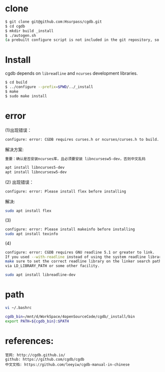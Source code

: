 # clone

```bash
$ git clone git@github.com:Hsurpass/cgdb.git
$ cd cgdb
$ mkdir build _install
$ ./autogen.sh
(a prebuilt configure script is not included in the git repository, so it must be generated with the autogen.sh script.)
```

# Install
cgdb depends on `libreadline` and `ncurses` development libraries.

```bash
$ cd build
$ ../configure --prefix=$PWD/../_install
$ make
$ sudo make install
```
# error

(1)出现错误：

```bash
configure: error: CGDB requires curses.h or ncurses/curses.h to build.
```
解决方案:
```bash
重要：确认是否安装ncurses库，且必须要安装 libncursesw5-dev，否则中文乱码

apt install libncurses5-dev
apt install libncursesw5-dev
```
(2) 出现错误：
```bash
configure: error: Please install flex before installing
```
解决:
```bash
sudo apt install flex
```

(3)

```bash
configure: error: Please install makeinfo before installing
sudo apt install texinfo
```

(4)

```bash
configure: error: CGDB requires GNU readline 5.1 or greater to link.
If you used --with-readline instead of using the system readline library,
make sure to set the correct readline library on the linker search path
via LD_LIBRARY_PATH or some other facility.

sudo apt install libreadline-dev
```

# path

```bash
vi ~/.bashrc

cgdb_bin=/mnt/d/WorkSpace/4openSourceCode/cgdb/_install/bin
export PATH=${cgdb_bin}:$PATH
```

# references:
    官网: http://cgdb.github.io/
    github: https://github.com/cgdb/cgdb
    中文文档: https://github.com/leeyiw/cgdb-manual-in-chinese

